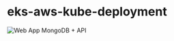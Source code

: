 ﻿# eks-aws-kube-deployment
 ![Web App MongoDB + API](https://github.com/Pavio09/Public/assets/62249639/4f6f2126-4357-4106-b399-9f467c0262c0)
